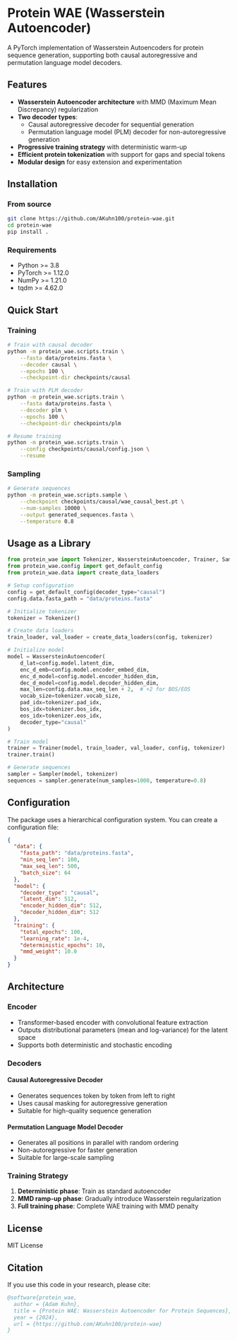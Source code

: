 # Protein WAE (Wasserstein Autoencoder)

A PyTorch implementation of Wasserstein Autoencoders for protein sequence generation, supporting both causal autoregressive and permutation language model decoders.

## Features

- **Wasserstein Autoencoder architecture** with MMD (Maximum Mean Discrepancy) regularization
- **Two decoder types**:
  - Causal autoregressive decoder for sequential generation
  - Permutation language model (PLM) decoder for non-autoregressive generation
- **Progressive training strategy** with deterministic warm-up
- **Efficient protein tokenization** with support for gaps and special tokens
- **Modular design** for easy extension and experimentation

## Installation

### From source

```bash
git clone https://github.com/AKuhn100/protein-wae.git
cd protein-wae
pip install .
```

### Requirements

- Python >= 3.8
- PyTorch >= 1.12.0
- NumPy >= 1.21.0
- tqdm >= 4.62.0

## Quick Start

### Training

```bash
# Train with causal decoder
python -m protein_wae.scripts.train \
    --fasta data/proteins.fasta \
    --decoder causal \
    --epochs 100 \
    --checkpoint-dir checkpoints/causal

# Train with PLM decoder
python -m protein_wae.scripts.train \
    --fasta data/proteins.fasta \
    --decoder plm \
    --epochs 100 \
    --checkpoint-dir checkpoints/plm

# Resume training
python -m protein_wae.scripts.train \
    --config checkpoints/causal/config.json \
    --resume
```

### Sampling

```bash
# Generate sequences
python -m protein_wae.scripts.sample \
    --checkpoint checkpoints/causal/wae_causal_best.pt \
    --num-samples 10000 \
    --output generated_sequences.fasta \
    --temperature 0.8
```

## Usage as a Library

```python
from protein_wae import Tokenizer, WassersteinAutoencoder, Trainer, Sampler
from protein_wae.config import get_default_config
from protein_wae.data import create_data_loaders

# Setup configuration
config = get_default_config(decoder_type="causal")
config.data.fasta_path = "data/proteins.fasta"

# Initialize tokenizer
tokenizer = Tokenizer()

# Create data loaders
train_loader, val_loader = create_data_loaders(config, tokenizer)

# Initialize model
model = WassersteinAutoencoder(
    d_lat=config.model.latent_dim,
    enc_d_emb=config.model.encoder_embed_dim,
    enc_d_model=config.model.encoder_hidden_dim,
    dec_d_model=config.model.decoder_hidden_dim,
    max_len=config.data.max_seq_len + 2,  # +2 for BOS/EOS
    vocab_size=tokenizer.vocab_size,
    pad_idx=tokenizer.pad_idx,
    bos_idx=tokenizer.bos_idx,
    eos_idx=tokenizer.eos_idx,
    decoder_type="causal"
)

# Train model
trainer = Trainer(model, train_loader, val_loader, config, tokenizer)
trainer.train()

# Generate sequences
sampler = Sampler(model, tokenizer)
sequences = sampler.generate(num_samples=1000, temperature=0.8)
```

## Configuration

The package uses a hierarchical configuration system. You can create a configuration file:

```json
{
  "data": {
    "fasta_path": "data/proteins.fasta",
    "min_seq_len": 100,
    "max_seq_len": 500,
    "batch_size": 64
  },
  "model": {
    "decoder_type": "causal",
    "latent_dim": 512,
    "encoder_hidden_dim": 512,
    "decoder_hidden_dim": 512
  },
  "training": {
    "total_epochs": 100,
    "learning_rate": 1e-4,
    "deterministic_epochs": 10,
    "mmd_weight": 10.0
  }
}
```

## Architecture

### Encoder
- Transformer-based encoder with convolutional feature extraction
- Outputs distributional parameters (mean and log-variance) for the latent space
- Supports both deterministic and stochastic encoding

### Decoders

#### Causal Autoregressive Decoder
- Generates sequences token by token from left to right
- Uses causal masking for autoregressive generation
- Suitable for high-quality sequence generation

#### Permutation Language Model Decoder
- Generates all positions in parallel with random ordering
- Non-autoregressive for faster generation
- Suitable for large-scale sampling

### Training Strategy
1. **Deterministic phase**: Train as standard autoencoder
2. **MMD ramp-up phase**: Gradually introduce Wasserstein regularization
3. **Full training phase**: Complete WAE training with MMD penalty

## License

MIT License

## Citation

If you use this code in your research, please cite:

```bibtex
@software{protein_wae,
  author = {Adam Kuhn},
  title = {Protein WAE: Wasserstein Autoencoder for Protein Sequences},
  year = {2024},
  url = {https://github.com/AKuhn100/protein-wae}
}
```
